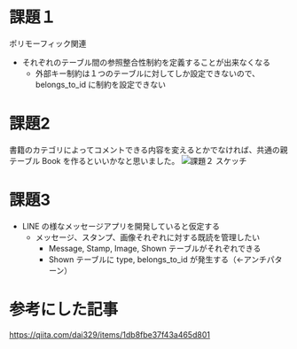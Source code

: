 # 課題１

ポリモーフィック関連

* それぞれのテーブル間の参照整合性制約を定義することが出来なくなる
  * 外部キー制約は１つのテーブルに対してしか設定できないので、 belongs_to_id に制約を設定できない

# 課題2

書籍のカテゴリによってコメントできる内容を変えるとかでなければ、共通の親テーブル Book を作るといいかなと思いました。
![課題２ スケッチ](https://lucid.app/publicSegments/view/580ccf63-fc98-4357-b671-908c59b837c1/image.png)

# 課題3

* LINE の様なメッセージアプリを開発していると仮定する
  * メッセージ、スタンプ、画像それぞれに対する既読を管理したい
    * Message, Stamp, Image, Shown テーブルがそれぞれできる
    * Shown テーブルに type, belongs_to_id が発生する（←アンチパターン）

# 参考にした記事
https://qiita.com/dai329/items/1db8fbe37f43a465d801
